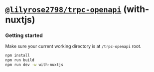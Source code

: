 # [**`@lilyrose2798/trpc-openapi`**](../../README.md) (with-nuxtjs)

### Getting started

Make sure your current working directory is at `/trpc-openapi` root.

```bash
npm install
npm run build
npm run dev -w with-nuxtjs
```
